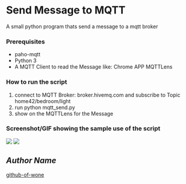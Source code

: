 # Send Message to MQTT
A small python program thats send a message to a mqtt broker 

### Prerequisites
- paho-mqtt
- Python 3
- A MQTT Client to read the Message like: Chrome APP MQTTLens 

### How to run the script
1. connect to MQTT Broker: broker.hivemq.com and subscribe to Topic home42/bedroom/light
2. run python mqtt_send.py
3. show on the MQTTLens for the Message

### Screenshot/GIF showing the sample use of the script
![ ](https://github.com/Python-World/python-mini-projects/blob/master/projects/Send_Mqtt_Nessage/connect_mqtt_broker.jpg)
![ ](https://github.com/Python-World/python-mini-projects/blob/master/projects/Send_Mqtt_Nessage/read_mqtt_message_from_Server.jpg)

## *Author Name*
[github-of-wone](https://github.com/denschiro/)
